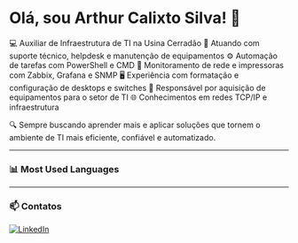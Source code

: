 # Olá, sou Arthur Calixto Silva! 👋

💻 Auxiliar de Infraestrutura de TI na Usina Cerradão
🎯 Atuando com suporte técnico, helpdesk e manutenção de equipamentos
⚙️ Automação de tarefas com PowerShell e CMD
📡 Monitoramento de rede e impressoras com Zabbix, Grafana e SNMP
🖥️ Experiência com formatação e configuração de desktops e switches
🛒 Responsável por aquisição de equipamentos para o setor de TI
🌐 Conhecimentos em redes TCP/IP e infraestrutura

🔍 Sempre buscando aprender mais e aplicar soluções que tornem o ambiente de TI mais eficiente, confiável e automatizado.

---

### 📊 **Most Used Languages**

---

### 📫 **Contatos**

[![LinkedIn](https://img.shields.io/badge/LinkedIn-0A66C2?style=for-the-badge&logo=linkedin&logoColor=white)](https://www.linkedin.com/in/arthur-calixto-421937302/)

